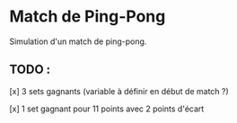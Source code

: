 # Match de Ping-Pong

Simulation d'un match de ping-pong.



## TODO :

[x] 3 sets gagnants (variable à définir en début de match ?)

[x] 1 set gagnant pour 11 points avec 2 points d'écart

